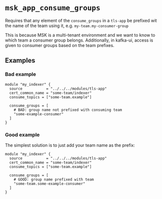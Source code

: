 # `msk_app_consume_groups`

Requires that any element of the `consume_groups` in a `tls-app` be prefixed wit
the name of the team using it, e.g. `my-team.my-consumer-group`

This is because MSK is a multi-tenant environment and we want to know to which
team a consumer group belongs. Additionally, in kafka-ui, access is given to
consumer groups based on the team prefixes.

## Examples

### Bad example

``` hcl
module "my_indexer" {
  source           = "../../../modules/tls-app"
  cert_common_name = "some-team/indexer"
  consume_topics = ["some-team.example"]

  consume_groups = [
    # BAD: group name not prefixed with consuming team
    "some-example-consumer"
  ]
}
```

### Good example

The simplest solution is to just add your team name as the prefix:

``` hcl
module "my_indexer" {
  source           = "../../../modules/tls-app"
  cert_common_name = "some-team/indexer"
  consume_topics = ["some-team.example"]

  consume_groups = [
    # GOOD: group name prefixed with team
    "some-team.some-example-consumer"
  ]
}
```
